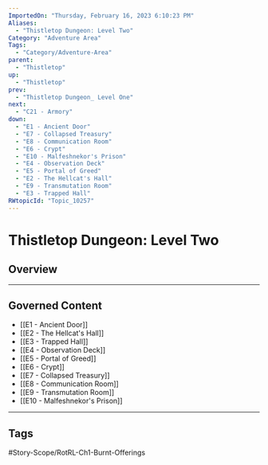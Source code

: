 ```yaml
---
ImportedOn: "Thursday, February 16, 2023 6:10:23 PM"
Aliases:
  - "Thistletop Dungeon: Level Two"
Category: "Adventure Area"
Tags:
  - "Category/Adventure-Area"
parent:
  - "Thistletop"
up:
  - "Thistletop"
prev:
  - "Thistletop Dungeon_ Level One"
next:
  - "C21 - Armory"
down:
  - "E1 - Ancient Door"
  - "E7 - Collapsed Treasury"
  - "E8 - Communication Room"
  - "E6 - Crypt"
  - "E10 - Malfeshnekor's Prison"
  - "E4 - Observation Deck"
  - "E5 - Portal of Greed"
  - "E2 - The Hellcat's Hall"
  - "E9 - Transmutation Room"
  - "E3 - Trapped Hall"
RWtopicId: "Topic_10257"
---
```

# Thistletop Dungeon: Level Two
## Overview
---
## Governed Content
- [[E1 - Ancient Door]]
- [[E2 - The Hellcat's Hall]]
- [[E3 - Trapped Hall]]
- [[E4 - Observation Deck]]
- [[E5 - Portal of Greed]]
- [[E6 - Crypt]]
- [[E7 - Collapsed Treasury]]
- [[E8 - Communication Room]]
- [[E9 - Transmutation Room]]
- [[E10 - Malfeshnekor's Prison]]


---
## Tags
#Story-Scope/RotRL-Ch1-Burnt-Offerings


